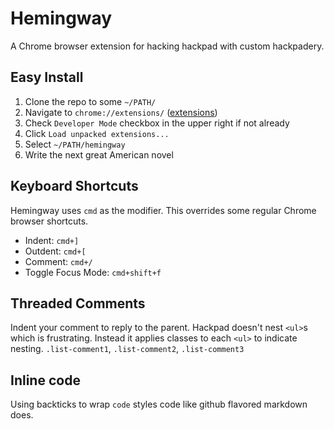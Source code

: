 Hemingway
=========

A Chrome browser extension for hacking hackpad with custom hackpadery.

## Easy Install

1. Clone the repo to some `~/PATH/`
2. Navigate to `chrome://extensions/` ([extensions](chrome://extensions/))
3. Check `Developer Mode` checkbox in the upper right if not already
4. Click `Load unpacked extensions...`
5. Select `~/PATH/hemingway`
6. Write the next great American novel

## Keyboard Shortcuts

Hemingway uses  `cmd` as the modifier. This overrides some regular Chrome browser shortcuts.

- Indent: `cmd+]`
- Outdent: `cmd+[`
- Comment: `cmd+/`
- Toggle Focus Mode: `cmd+shift+f`

## Threaded Comments

Indent your comment to reply to the parent.
Hackpad doesn't nest `<ul>`s which is frustrating. Instead it applies classes to each `<ul>` to indicate nesting. `.list-comment1`, `.list-comment2`, `.list-comment3`

## Inline code

Using backticks to wrap `code`  styles code like github flavored markdown does.
